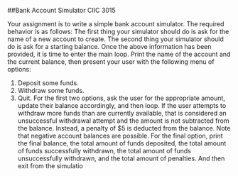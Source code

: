  ##Bank Account Simulator CIIC 3015
 
 Your assignment is to write a simple bank account simulator. The required behavior is as 
 follows: 
 The first thing your simulator should do is ask for the name of a new account to create. 
 The second thing your simulator should do is ask for a starting balance. 
 Once the above information has been provided, it is time to enter the main loop. Print the name 
 of the account and the current balance, then present your user with the following menu of 
 options: 
 1)   Deposit some funds. 
 2)   Withdraw some funds. 
 3)   Quit. 
 For the first two options, ask the user for the appropriate amount, update their balance 
 accordingly, and then loop. 
 If the user attempts to withdraw more funds than are currently available, that is considered an 
 unsuccessful withdrawal attempt and the amount is  not  subtracted from the balance. Instead, a 
 penalty of $5 is deducted from the balance. Note that negative account balances are possible. 
 For the final option, print the final balance, the total amount of funds deposited, the total amount 
 of funds successfully withdrawn, the total amount of funds unsuccessfully withdrawn, and the 
 total amount of penalties. And then exit from the simulatio

